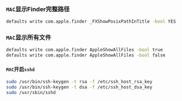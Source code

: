 ### `MAC`显示Finder完整路径
```sh
defaults write com.apple.finder _FXShowPosixPathInTitle -bool YES
```

### `MAC`显示所有文件
```sh
defaults write com.apple.finder AppleShowAllFiles -bool true
defaults write com.apple.finder AppleShowAllFiles -bool false
```
#### `MAC`开启`sshd`
```sh
sudo /usr/bin/ssh-keygen -t rsa -f /etc/ssh_host_rsa_key
sudo /usr/bin/ssh-keygen -t dsa -f /etc/ssh_host_dsa_key
sudo /usr/sbin/sshd
```
